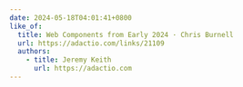 ```yaml
---
date: 2024-05-18T04:01:41+0800
like_of:
  title: Web Components from Early 2024 · Chris Burnell
  url: https://adactio.com/links/21109
  authors:
    - title: Jeremy Keith
      url: https://adactio.com
---
```


